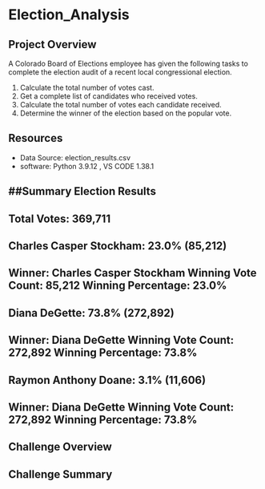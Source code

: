 # Election_Analysis

## Project Overview
A Colorado Board of Elections employee has given the following tasks to complete the election audit of a recent local congressional election. 

1. Calculate the total number of votes cast.
2. Get a complete list of candidates who received votes.
3. Calculate the total number of votes each candidate received.
4. Determine the winner of the election based on the popular vote.

## Resources
- Data Source: election_results.csv
- software: Python 3.9.12 , VS CODE 1.38.1

##Summary
Election Results
-------------------------
Total Votes: 369,711
-------------------------
Charles Casper Stockham: 23.0% (85,212)
 -------------------------
Winner: Charles Casper Stockham
Winning Vote Count: 85,212
Winning Percentage: 23.0%
-------------------------
Diana DeGette: 73.8% (272,892)
 -------------------------
Winner: Diana DeGette
Winning Vote Count: 272,892
Winning Percentage: 73.8%
-------------------------
Raymon Anthony Doane: 3.1% (11,606)
 -------------------------
Winner: Diana DeGette
Winning Vote Count: 272,892
Winning Percentage: 73.8%
-------------------------


## Challenge Overview


## Challenge Summary
